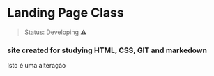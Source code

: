 # Landing Page Class #

> Status: Developing ⚠️

### site created for studying HTML, CSS, GIT and markedown ###

Isto é uma alteração

